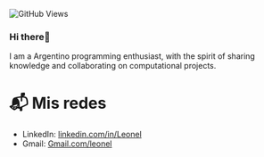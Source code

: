 
![GitHub Views](https://komarev.com/ghpvc/?username=Lenellpez&color=2685BF)
### Hi there👋
I am a Argentino programming enthusiast, with the spirit of sharing knowledge and collaborating on computational projects.
# 📬 Mis redes 
- LinkedIn: [linkedin.com/in/Leonel](https://www.linkedin.com/in/leonel-mendez-6b80b3219/)
- Gmail: [Gmail.com/leonel](leonelrogeliomendez@gmail.com)

